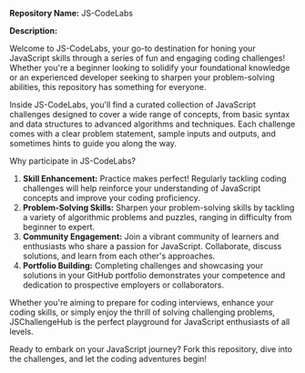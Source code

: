 **Repository Name:** JS-CodeLabs

**Description:**

Welcome to JS-CodeLabs, your go-to destination for honing your JavaScript skills through a series of fun and engaging coding challenges! Whether you're a beginner looking to solidify your foundational knowledge or an experienced developer seeking to sharpen your problem-solving abilities, this repository has something for everyone.

Inside JS-CodeLabs, you'll find a curated collection of JavaScript challenges designed to cover a wide range of concepts, from basic syntax and data structures to advanced algorithms and techniques. Each challenge comes with a clear problem statement, sample inputs and outputs, and sometimes hints to guide you along the way.

Why participate in JS-CodeLabs?

1. **Skill Enhancement:** Practice makes perfect! Regularly tackling coding challenges will help reinforce your understanding of JavaScript concepts and improve your coding proficiency.
2. **Problem-Solving Skills:** Sharpen your problem-solving skills by tackling a variety of algorithmic problems and puzzles, ranging in difficulty from beginner to expert.
3. **Community Engagement:** Join a vibrant community of learners and enthusiasts who share a passion for JavaScript. Collaborate, discuss solutions, and learn from each other's approaches.
4. **Portfolio Building:** Completing challenges and showcasing your solutions in your GitHub portfolio demonstrates your competence and dedication to prospective employers or collaborators.

Whether you're aiming to prepare for coding interviews, enhance your coding skills, or simply enjoy the thrill of solving challenging problems, JSChallengeHub is the perfect playground for JavaScript enthusiasts of all levels.

Ready to embark on your JavaScript journey? Fork this repository, dive into the challenges, and let the coding adventures begin!
